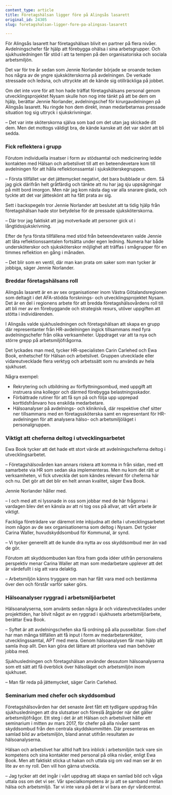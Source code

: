 ```yaml
---
content_type: article
title: Företagshälsan ligger före på Alingsås lasarett
original_id: 24305
slug: foretagshalsan-ligger-fore-pa-alingsas-lasarett

---
```


För Alingsås lasarett har företagshälsan blivit en partner på flera nivåer. Avdelningschefer får hjälp att förebygga ohälsa i sina arbetsgrupper. Och sjukhusledningen får stöd i att ta tempen på den organisatoriska och sociala arbetsmiljön.

Det var för tre år sedan som Jennie Norlander började se oroande tecken hos några av de yngre sjuksköterskorna på avdelningen. De verkade stressade och ledsna, och uttryckte att de kände sig otillräckliga på jobbet.

Om det inte vore för att hon hade träffat företagshälsans personal genom utvecklingsprojektet Nysam skulle hon nog inte tänkt på att be dem om hjälp, berättar Jennie Norlander, avdelningschef för kirurgavdelningen på Alingsås lasarett. Nu ringde hon dem direkt, innan medarbetarnas pressade situation tog sig uttryck i sjukskrivningar.

– Det var inte sköterskorna själva som bad om det utan jag skickade dit dem. Men det mottogs väldigt bra, de kände kanske att det var skönt att bli sedda.

### Fick reflektera i grupp

Förutom individuella insatser i form av stödsamtal och medicinering ledde kontakten med Hälsan och arbetslivet till att en beteendevetare kom till avdelningen för att hålla reflektionssamtal i sjuksköterskegruppen.

– Första tillfället var det jättemycket negativt, det bara bubblade ur dem. Så jag gick därifrån helt gråtfärdig och tänkte att nu har jag sju uppsägningar på mitt bord imorgon. Men när jag kom nästa dag var alla snarare glada, och tyckte att det var jätteskönt att ha fått prata av sig.

Sett i backspegeln tror Jennie Norlander att beslutet att ta tidig hjälp från företagshälsan hade stor betydelse för de pressade sjuksköterskorna.

– Där tror jag faktiskt att jag motverkade att personer gick ut i långtidssjukskrivning.

Efter de fyra första tillfällena med stöd från beteendevetaren valde Jennie att låta reflektionssamtalen fortsätta under egen ledning. Numera har både undersköterskor och sjuksköterskor möjlighet att träffas i smågrupper för en timmes reflektion en gång i månaden.

– Det blir som en ventil, där man kan prata om saker som man tycker är jobbiga, säger Jennie Norlander.

### Breddar företagshälsans roll

Alingsås lasarett är en av sex organisationer inom Västra Götalandsregionen som deltagit i det AFA-stödda forsknings- och utvecklingsprojektet Nysam. Det är en del i regionens arbete för att bredda företagshälsovårdens roll till att bli mer av en förebyggande och strategisk resurs, utöver uppgiften att stötta i individärenden.

I Alingsås valde sjukhusledningen och företagshälsan att skapa en grupp där representanter från HR-avdelningen ingick tillsammans med fyra avdelningschefer från olika verksamheter. Uppdraget var att ta nya och större grepp på arbetsmiljöfrågorna.

Det lyckades man med, tycker HR-specialisten Carin Carlehed och Ewa Book, enhetschef för Hälsan och arbetslivet. Gruppen utvecklade eller vidareutvecklade flera verktyg och arbetssätt som nu används av hela sjukhuset.

Några exempel:

*   Rekrytering och utbildning av förflyttningsombud, med uppgift att instruera sina kollegor och därmed förebygga belastningsskador.
*   Förbättrade rutiner för att få syn på och följa upp upprepad korttidsfrånvaro hos enskilda medarbetare.
*   Hälsoanalyser på avdelnings- och kliniknivå, där respektive chef sitter ner tillsammans med en företagssköterska samt en representant för HR-avdelningen för att analysera hälso- och arbetsmiljöläget i personalgruppen.

### Viktigt att cheferna deltog i utvecklingsarbetet

Ewa Book tycker att det hade ett stort värde att avdelningscheferna deltog i utvecklingsarbetet.

– Företagshälsovården kan annars riskera att komma in från sidan, med ett samarbete via HR som sedan ska implementeras. Men nu kom det rätt ur verksamheten, vi fick utveckla det som kändes relevant för cheferna här och nu. Det gör att det blir en helt annan kvalitet, säger Ewa Book.

Jennie Norlander håller med.

– I och med att ni lyssnade in oss som jobbar med de här frågorna i vardagen blev det en känsla av att ni tog oss på allvar, att vårt arbete är viktigt.

Fackliga företrädare var däremot inte inbjudna att delta i utvecklingsarbetet inom någon av de sex organisationerna som deltog i Nysam. Det tycker Carina Waller, huvudskyddsombud för Kommunal, är synd.

– Vi tycker generellt att de kunde dra nytta av oss skyddsombud mer än vad de gör.

Förutom att skyddsombuden kan föra fram goda idéer utifrån personalens perspektiv menar Carina Waller att man som medarbetare upplever att det är värdefullt i sig att vara delaktig.

– Arbetsmiljön känns tryggare om man har fått vara med och bestämma över den och förstår varför saker görs.

### Hälsoanalyser ryggrad i arbetsmiljöarbetet

Hälsoanalyserna, som använts sedan några år och vidareutvecklades under projekttiden, har blivit något av en ryggrad i sjukhusets arbetsmiljöarbete, berättar Ewa Book.

– Syftet är att avdelningschefen ska få ordning på alla pusselbitar. Som chef har man många tillfällen att få input i form av medarbetarenkäter, utvecklingssamtal, APT med mera. Genom hälsoanalysen får man hjälp att samla ihop allt. Den kan göra det lättare att prioritera vad man behöver jobba med.

Sjukhusledningen och företagshälsan använder dessutom hälsoanalyserna som ett sätt att få överblick över hälsoläget och arbetsmiljön inom sjukhuset.

– Man får reda på jättemycket, säger Carin Carlehed.

### Seminarium med chefer och skyddsombud

Företagshälsovården har det senaste året fått ett tydligare uppdrag från sjukhusledningen att dra slutsatser och föreslå åtgärder när det gäller arbetsmiljöfrågor. Ett steg i det är att Hälsan och arbetslivet håller ett seminarium i mitten av mars 2017, för chefer på alla nivåer samt skyddsombud från den centrala skyddskommittén. Där presenteras en samlad bild av arbetsmiljön, bland annat utifrån resultaten av hälsoanalyserna.

Hälsan och arbetslivet har alltid haft bra inblick i arbetsmiljön tack vare sin kompetens och sina kontakter med personal på olika nivåer, enligt Ewa Book. Men att faktiskt sticka ut hakan och uttala sig om vad man ser är en lite av en ny roll. Den vill hon gärna utveckla.

– Jag tycker att det ingår i vårt uppdrag att skapa en samlad bild och våga uttala oss om det vi ser. Vår specialkompetens är ju att se samband mellan hälsa och arbetsmiljö. Tar vi inte vara på det är vi bara en dyr vårdcentral.

